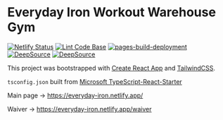 # Everyday Iron Workout Warehouse Gym

[![Netlify Status](https://api.netlify.com/api/v1/badges/e803de9d-f9b2-4225-ab2d-914fc77135c5/deploy-status)](https://app.netlify.com/sites/everyday-iron/deploys)
[![Lint Code Base](https://github.com/milliorn/Everyday-Iron/actions/workflows/super-linter.yml/badge.svg)](https://github.com/milliorn/Everyday-Iron/actions/workflows/super-linter.yml)
[![pages-build-deployment](https://github.com/milliorn/Everyday-Iron/actions/workflows/pages/pages-build-deployment/badge.svg)](https://github.com/milliorn/Everyday-Iron/actions/workflows/pages/pages-build-deployment)
[![DeepSource](https://deepsource.io/gh/milliorn/Everyday-Iron.svg/?label=active+issues&show_trend=true&token=kxfzo8Pl3O8GBKBw5KxJl6F0)](https://deepsource.io/gh/milliorn/Everyday-Iron/?ref=repository-badge)
[![DeepSource](https://deepsource.io/gh/milliorn/Everyday-Iron.svg/?label=resolved+issues&show_trend=true&token=kxfzo8Pl3O8GBKBw5KxJl6F0)](https://deepsource.io/gh/milliorn/Everyday-Iron/?ref=repository-badge)

This project was bootstrapped with [Create React App](https://create-react-app.dev/docs/adding-typescript/) and [TailwindCSS](https://tailwindcss.com/docs/guides/create-react-app).

`tsconfig.json` built from [Microsoft TypeScript-React-Starter](https://github.com/microsoft/TypeScript-React-Starter/blob/master/tsconfig.json)

Main page -> <https://everyday-iron.netlify.app/>

Waiver -> <https://everyday-iron.netlify.app/waiver>
